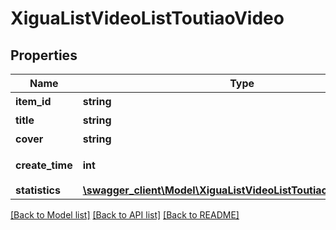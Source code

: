 # XiguaListVideoListToutiaoVideo

## Properties
Name | Type | Description | Notes
------------ | ------------- | ------------- | -------------
**item_id** | **string** | 视频id | 
**title** | **string** | 视频标题 | 
**cover** | **string** | 视频封面 | 
**create_time** | **int** | 视频创建时间戳 | 
**statistics** | [**\swagger_client\Model\XiguaListVideoListToutiaoVideoStatistics**](XiguaListVideoListToutiaoVideoStatistics.md) |  | 

[[Back to Model list]](../README.md#documentation-for-models) [[Back to API list]](../README.md#documentation-for-api-endpoints) [[Back to README]](../README.md)

